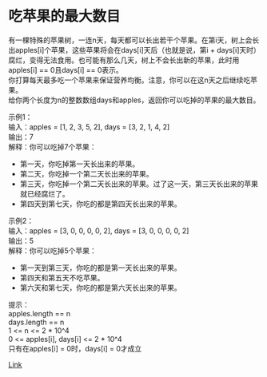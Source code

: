 <h1>吃苹果的最大数目</h1>

有一棵特殊的苹果树，一连n天，每天都可以长出若干个苹果。在第i天，树上会长出apples[i]个苹果，这些苹果将会在days[i]天后（也就是说，第i + days[i]天时）腐烂，变得无法食用。也可能有那么几天，树上不会长出新的苹果，此时用apples[i] == 0且days[i] == 0表示。</br>
你打算每天最多吃一个苹果来保证营养均衡。注意，你可以在这n天之后继续吃苹果。</br>
给你两个长度为n的整数数组days和apples，返回你可以吃掉的苹果的最大数目。</br>

示例1：</br>
输入：apples = [1, 2, 3, 5, 2], days = [3, 2, 1, 4, 2]</br>
输出：7</br>
解释：你可以吃掉7个苹果：</br>
- 第一天，你吃掉第一天长出来的苹果。</br>
- 第二天，你吃掉一个第二天长出来的苹果。</br>
- 第三天，你吃掉一个第二天长出来的苹果。过了这一天，第三天长出来的苹果就已经腐烂了。</br>
- 第四天到第七天，你吃的都是第四天长出来的苹果。</br>

示例2：</br>
输入：apples = [3, 0, 0, 0, 0, 2], days = [3, 0, 0, 0, 0, 2]</br>
输出：5</br>
解释：你可以吃掉5个苹果：</br>
- 第一天到第三天，你吃的都是第一天长出来的苹果。</br>
- 第四天和第五天不吃苹果。</br>
- 第六天和第七天，你吃的都是第六天长出来的苹果。</br>

提示：</br>
apples.length == n</br>
days.length == n</br>
1 <= n <= 2 * 10^4</br>
0 <= apples[i], days[i] <= 2 * 10^4</br>
只有在apples[i] = 0时，days[i] = 0才成立</br>

[Link](https://leetcode-cn.com/problems/maximum-number-of-eaten-apples/)